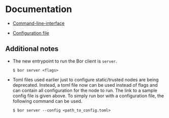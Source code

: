 
# Documentation

- [Command-line-interface](./cli)

- [Configuration file](./config.md)

## Additional notes

- The new entrypoint to run the Bor client is ```server```.

  ```
  $ bor server <flags>
  ```

- Toml files used earlier just to configure static/trusted nodes are being deprecated. Instead, a toml file now can be used instead of flags and can contain all configuration for the node to run. The link to a sample config file is given above. To simply run bor with a configuration file, the following command can be used. 

  ```
  $ bor server --config <path_to_config.toml>
  ```
